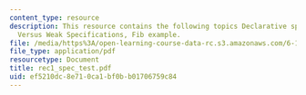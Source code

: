 ```yaml
---
content_type: resource
description: This resource contains the following topics Declarative specs, Strong
  Versus Weak Specifications, Fib example.
file: /media/https%3A/open-learning-course-data-rc.s3.amazonaws.com/6-170-laboratory-in-software-engineering-fall-2005/ef5210dc8e710ca1bf0bb01706759c84_rec1_spec_test.pdf
file_type: application/pdf
resourcetype: Document
title: rec1_spec_test.pdf
uid: ef5210dc-8e71-0ca1-bf0b-b01706759c84
---
```

